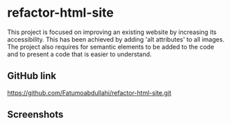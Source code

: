 # refactor-html-site
This project is focused on improving an existing website by increasing its accessibility. This has been achieved by adding 'alt attributes' to all images. The project also requires for semantic elements to be added to the code and to present a code that is easier to understand.

## GitHub link
https://github.com/Fatumoabdullahi/refactor-html-site.git

## Screenshots

